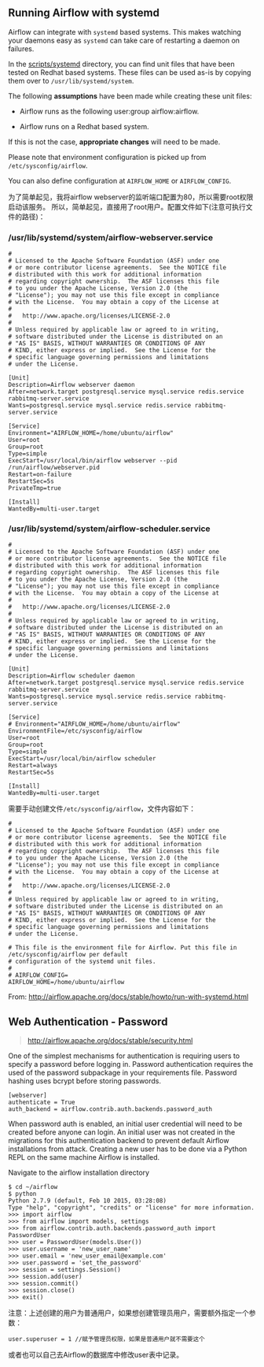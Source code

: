 ## Running Airflow with systemd

Airflow can integrate with `systemd` based systems. This makes watching your daemons easy as `systemd` can take care of restarting a daemon on failures.

In the [scripts/systemd](https://github.com/apache/airflow/tree/master/scripts/systemd) directory, you can find unit files that have been tested on Redhat based systems. These files can be used as-is by copying them over to `/usr/lib/systemd/system`.

The following **assumptions** have been made while creating these unit files:

- Airflow runs as the following user:group airflow:airflow.

- Airflow runs on a Redhat based system.

If this is not the case, **appropriate changes** will need to be made.

Please note that environment configuration is picked up from `/etc/sysconfig/airflow`.

You can also define configuration at `AIRFLOW_HOME` or `AIRFLOW_CONFIG`.

为了简单起见，我将airflow webserver的监听端口配置为80，所以需要root权限启动该服务。
所以，简单起见，直接用了root用户。配置文件如下(注意可执行文件的路径)：

### /usr/lib/systemd/system/airflow-webserver.service


```
#
# Licensed to the Apache Software Foundation (ASF) under one
# or more contributor license agreements.  See the NOTICE file
# distributed with this work for additional information
# regarding copyright ownership.  The ASF licenses this file
# to you under the Apache License, Version 2.0 (the
# "License"); you may not use this file except in compliance
# with the License.  You may obtain a copy of the License at
#
#   http://www.apache.org/licenses/LICENSE-2.0
#
# Unless required by applicable law or agreed to in writing,
# software distributed under the License is distributed on an
# "AS IS" BASIS, WITHOUT WARRANTIES OR CONDITIONS OF ANY
# KIND, either express or implied.  See the License for the
# specific language governing permissions and limitations
# under the License.

[Unit]
Description=Airflow webserver daemon
After=network.target postgresql.service mysql.service redis.service rabbitmq-server.service
Wants=postgresql.service mysql.service redis.service rabbitmq-server.service

[Service]
Environment="AIRFLOW_HOME=/home/ubuntu/airflow"
User=root
Group=root
Type=simple
ExecStart=/usr/local/bin/airflow webserver --pid /run/airflow/webserver.pid
Restart=on-failure
RestartSec=5s
PrivateTmp=true

[Install]
WantedBy=multi-user.target

```


### /usr/lib/systemd/system/airflow-scheduler.service

```
#
# Licensed to the Apache Software Foundation (ASF) under one
# or more contributor license agreements.  See the NOTICE file
# distributed with this work for additional information
# regarding copyright ownership.  The ASF licenses this file
# to you under the Apache License, Version 2.0 (the
# "License"); you may not use this file except in compliance
# with the License.  You may obtain a copy of the License at
#
#   http://www.apache.org/licenses/LICENSE-2.0
#
# Unless required by applicable law or agreed to in writing,
# software distributed under the License is distributed on an
# "AS IS" BASIS, WITHOUT WARRANTIES OR CONDITIONS OF ANY
# KIND, either express or implied.  See the License for the
# specific language governing permissions and limitations
# under the License.

[Unit]
Description=Airflow scheduler daemon
After=network.target postgresql.service mysql.service redis.service rabbitmq-server.service
Wants=postgresql.service mysql.service redis.service rabbitmq-server.service

[Service]
# Environment="AIRFLOW_HOME=/home/ubuntu/airflow"
EnvironmentFile=/etc/sysconfig/airflow
User=root
Group=root
Type=simple
ExecStart=/usr/local/bin/airflow scheduler
Restart=always
RestartSec=5s

[Install]
WantedBy=multi-user.target
```
需要手动创建文件`/etc/sysconfig/airflow`，文件内容如下：

```
#
# Licensed to the Apache Software Foundation (ASF) under one
# or more contributor license agreements.  See the NOTICE file
# distributed with this work for additional information
# regarding copyright ownership.  The ASF licenses this file
# to you under the Apache License, Version 2.0 (the
# "License"); you may not use this file except in compliance
# with the License.  You may obtain a copy of the License at
#
#   http://www.apache.org/licenses/LICENSE-2.0
#
# Unless required by applicable law or agreed to in writing,
# software distributed under the License is distributed on an
# "AS IS" BASIS, WITHOUT WARRANTIES OR CONDITIONS OF ANY
# KIND, either express or implied.  See the License for the
# specific language governing permissions and limitations
# under the License.

# This file is the environment file for Airflow. Put this file in /etc/sysconfig/airflow per default
# configuration of the systemd unit files.
#
# AIRFLOW_CONFIG=
AIRFLOW_HOME=/home/ubuntu/airflow

```

From: http://airflow.apache.org/docs/stable/howto/run-with-systemd.html


## Web Authentication - Password

> http://airflow.apache.org/docs/stable/security.html

One of the simplest mechanisms for authentication is requiring users to specify a password before logging in. Password authentication requires the used of the password subpackage in your requirements file. Password hashing uses bcrypt before storing passwords.

```
[webserver]
authenticate = True
auth_backend = airflow.contrib.auth.backends.password_auth
```

When password auth is enabled, an initial user credential will need to be created before anyone can login. An initial user was not created in the migrations for this authentication backend to prevent default Airflow installations from attack. Creating a new user has to be done via a Python REPL on the same machine Airflow is installed.

Navigate to the airflow installation directory

```
$ cd ~/airflow
$ python
Python 2.7.9 (default, Feb 10 2015, 03:28:08)
Type "help", "copyright", "credits" or "license" for more information.
>>> import airflow
>>> from airflow import models, settings
>>> from airflow.contrib.auth.backends.password_auth import PasswordUser
>>> user = PasswordUser(models.User())
>>> user.username = 'new_user_name'
>>> user.email = 'new_user_email@example.com'
>>> user.password = 'set_the_password'
>>> session = settings.Session()
>>> session.add(user)
>>> session.commit()
>>> session.close()
>>> exit()
```

注意：上述创建的用户为普通用户，如果想创建管理员用户，需要额外指定一个参数：

```
user.superuser = 1 //赋予管理员权限，如果是普通用户就不需要这个
```
或者也可以自己去Airflow的数据库中修改user表中记录。